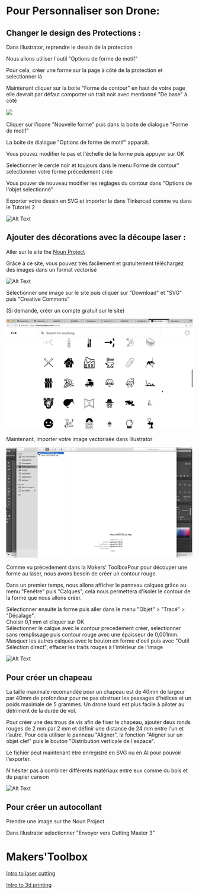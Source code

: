 # Pour Personnaliser son Drone:

## Changer le design des Protections :

Dans Illustrator, reprendre le dessin de la protection

Nous allons utiliser l'outil "Options de forme de motif"

Pour cela, créer une forme sur la page à côté de la protection et selectionner là

Maintenant cliquer sur la boite "Forme de contour" en haut de votre page elle devrait par défaut comporter un trait noir avec mentionné "De base" à côté

<img src="Gifs3/Forme_de_contour">

Cliquer sur l'icone "Nouvelle forme" puis dans la boite de dialogue "Forme de motif"

La boite de dialogue "Options de forme de motif" apparaît.

Vous pouvez modifier le pas et l'échelle de la forme puis appuyer sur OK

Selectionner le cercle noir et toujours dans le menu Forme de contour" selectionner votre forme précedement crée

Vous pouver de nouveau modifier les réglages du contour dans "Options de l'objet selectionné"

Exporter votre dessin en SVG et importer le dans Tinkercad comme vu dans le Tutoriel 2

![Alt Text](Gifs3/01.gif)


## Ajouter des décorations avec la découpe laser :

Aller sur le site the [Noun Project](https://thenounproject.com)

Grâce à ce site, vous pouvez très facilement et gratuitement téléchargez des images dans un format vectorisé

![Alt Text](Gifs3/02.gif)

Sélectionner une image sur le site puis cliquer sur "Download" et "SVG" puis "Creative Commons"

(Si demandé, créer un compte gratuit sur le site)

![Alt Text](Gifs3/03.gif)

Maintenant, importer votre image vectorisée dans Illustrator

![Alt Text](Gifs3/04.gif)

Comme vu précedement dans la Makers' ToolboxPour pour découper une forme au laser, nous avons besoin de créer un contour rouge. 

Dans un premier temps, nous allons afficher le panneau calques grâce au menu "Fenêtre" puis "Calques", cela nous permettera d'isoler le contour de la forme que nous allons créer. 

Sélectionner ensuite la forme puis aller dans le menu "Objet" > "Tracé" > "Décalage".  
Choisir 0,1 mm et cliquer sur OK  
Sélectionner le calque avec le contour precedement créer, selectionner sans remplissage puis contour rouge avec une épaisseur de 0,001mm.
Masquer les autres calques avec le bouton en forme d'oeil puis avec "Outil Sélection direct", effacer les traits rouges à l'intérieur de l'image

![Alt Text](Gifs3/05.gif)

## Pour créer un chapeau

La taille maximale recomandée pour un chapeau est de 40mm de largeur par 40mm de profondeur pour ne pas obstruer les passages d'hélices et un poids maximale de 5 grammes. Un drone lourd est plus facile à piloter au détriment de la durée de vol.

Pour créer une des trous de vis afin de fixer le chapeau, ajouter deux ronds rouges de 2 mm par 2 mm et définir une distance de 24 mm entre l'un et l'autre.
Pour cela utiliser le panneau "Aligner", la fonction "Aligner sur un objet clef" puis le bouton "Distribution verticale de l'espace".  

Le fichier peut maintenant être enregistré en SVG ou en AI pour pouvoir l'exporter.

N'hésiter pas à combiner différents matériaux entre eux comme du bois et du papier canson

![Alt Text](Gifs3/06.gif)

## Pour créer un autocollant

Prendre une image sur the Noun Project 

Dans Illustrator selectionner "Envoyer vers Cutting Master 3"

# Makers'Toolbox

[Intro to laser cutting](https://youtu.be/T_0pDgfpme8?list=PL_t1-MryummxwZb7xBvnf4TLlFhXNdn7D)

[Intro to 3d printing](https://youtu.be/FzPWmxMxMAc?list=PL_t1-MryummxwZb7xBvnf4TLlFhXNdn7D)

